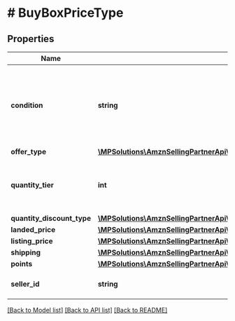 # # BuyBoxPriceType

## Properties

Name | Type | Description | Notes
------------ | ------------- | ------------- | -------------
**condition** | **string** | Indicates the condition of the item. For example: New, Used, Collectible, Refurbished, or Club. |
**offer_type** | [**\MPSolutions\AmznSellingPartnerApi\Models\ProductPricing\OfferCustomerType**](OfferCustomerType.md) |  | [optional]
**quantity_tier** | **int** | Indicates at what quantity this price becomes active. | [optional]
**quantity_discount_type** | [**\MPSolutions\AmznSellingPartnerApi\Models\ProductPricing\QuantityDiscountType**](QuantityDiscountType.md) |  | [optional]
**landed_price** | [**\MPSolutions\AmznSellingPartnerApi\Models\ProductPricing\MoneyType**](MoneyType.md) |  |
**listing_price** | [**\MPSolutions\AmznSellingPartnerApi\Models\ProductPricing\MoneyType**](MoneyType.md) |  |
**shipping** | [**\MPSolutions\AmznSellingPartnerApi\Models\ProductPricing\MoneyType**](MoneyType.md) |  |
**points** | [**\MPSolutions\AmznSellingPartnerApi\Models\ProductPricing\Points**](Points.md) |  | [optional]
**seller_id** | **string** | The seller identifier for the offer. | [optional]

[[Back to Model list]](../../README.md#models) [[Back to API list]](../../README.md#endpoints) [[Back to README]](../../README.md)
